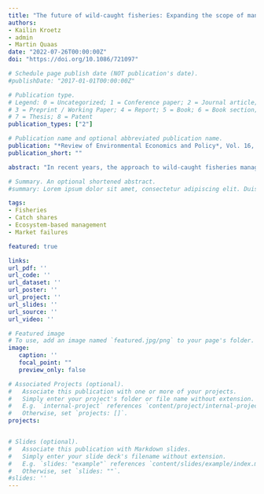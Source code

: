 ```yaml
---
title: "The future of wild-caught fisheries: Expanding the scope of management"
authors:
- Kailin Kroetz
- admin
- Martin Quaas
date: "2022-07-26T00:00:00Z"
doi: "https://doi.org/10.1086/721097"

# Schedule page publish date (NOT publication's date).
#publishDate: "2017-01-01T00:00:00Z"

# Publication type.
# Legend: 0 = Uncategorized; 1 = Conference paper; 2 = Journal article;
# 3 = Preprint / Working Paper; 4 = Report; 5 = Book; 6 = Book section;
# 7 = Thesis; 8 = Patent
publication_types: ["2"]

# Publication name and optional abbreviated publication name.
publication: "*Review of Environmental Economics and Policy*, Vol. 16, pages 241-261."
publication_short: ""

abstract: "In recent years, the approach to wild-caught fisheries management has expanded beyond traditional single-fishery management. This article examines potential market failures within the fisheries sector that may arise because of a failure to account for key features of wild-caught fisheries and that can be addressed by an expanded scope. These market failures include multiple species caught together, multiple fisheries targeting the same stock, and other ecological and socioeconomic interconnections within ecosystems. We also examine market failures that may arise when external factors such as climate change and species invasions are not considered in fisheries management policy or if policies do not consider multisector use of seascapes, linkages between water pollution and fisheries, and market failures that cut across fisheries and nonfishery sectors and involve the underprovision of publicly available data and a lack of information sharing along the supply chain. We find that policies that address these market failures typically have distributional effects; that is, there will be winners and losers, even if aggregate efficiency increases. We conclude that research and policy design need to explicitly consider equity-efficiency trade-offs when seeking to address market failures, and we propose policy and research priorities that support the sustainability of wild-caught seafood."

# Summary. An optional shortened abstract.
#summary: Lorem ipsum dolor sit amet, consectetur adipiscing elit. Duis posuere tellus ac convallis placerat. Proin tincidunt magna #sed ex sollicitudin condimentum.

tags:
- Fisheries
- Catch shares
- Ecosystem-based management
- Market failures

featured: true

links:
url_pdf: ''
url_code: ''
url_dataset: ''
url_poster: ''
url_project: ''
url_slides: ''
url_source: ''
url_video: ''

# Featured image
# To use, add an image named `featured.jpg/png` to your page's folder. 
image:
   caption: ''
   focal_point: ""
   preview_only: false

# Associated Projects (optional).
#   Associate this publication with one or more of your projects.
#   Simply enter your project's folder or file name without extension.
#   E.g. `internal-project` references `content/project/internal-project/index.md`.
#   Otherwise, set `projects: []`.
projects:


# Slides (optional).
#   Associate this publication with Markdown slides.
#   Simply enter your slide deck's filename without extension.
#   E.g. `slides: "example"` references `content/slides/example/index.md`.
#   Otherwise, set `slides: ""`.
#slides: ''
---
```

